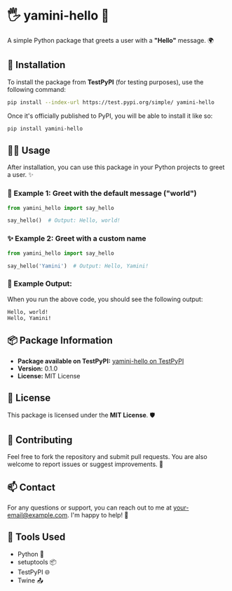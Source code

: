# 🖐️ **yamini-hello** 🤖

A simple Python package that greets a user with a **"Hello"** message. 🌍

## 🚀 Installation

To install the package from **TestPyPI** (for testing purposes), use the following command:

```bash
pip install --index-url https://test.pypi.org/simple/ yamini-hello
````

Once it's officially published to PyPI, you will be able to install it like so:

```bash
pip install yamini-hello
```

## 🧑‍💻 Usage

After installation, you can use this package in your Python projects to greet a user. ✨

### 🎉 Example 1: Greet with the default message ("world")

```python
from yamini_hello import say_hello

say_hello()  # Output: Hello, world!
```

### ✨ Example 2: Greet with a custom name

```python
from yamini_hello import say_hello

say_hello('Yamini')  # Output: Hello, Yamini!
```

### 💬 Example Output:

When you run the above code, you should see the following output:

```text
Hello, world!
Hello, Yamini!
```

## 📦 Package Information

* **Package available on TestPyPI:** [yamini-hello on TestPyPI](https://test.pypi.org/project/yamini-hello/)
* **Version:** 0.1.0
* **License:** MIT License

## 📜 License

This package is licensed under the **MIT License**. 🛡️

## 🤝 Contributing

Feel free to fork the repository and submit pull requests. You are also welcome to report issues or suggest improvements. 🌱

## 📫 Contact

For any questions or support, you can reach out to me at [your-email@example.com](mailto:your-email@example.com). I'm happy to help! 💌

## 🔧 Tools Used

* Python 🐍
* setuptools 📦
* TestPyPI 🌐
* Twine 📤

```
